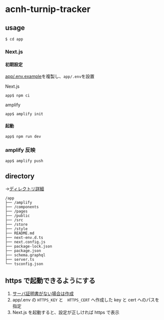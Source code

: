 # acnh-turnip-tracker

## usage

```
$ cd app
```

### Next.js

#### 初期設定

[app/.env.example](app/.env.example)を複製し、`app/.env`を設置

Next.js

```
app$ npm ci
```

amplify

```
app$ amplify init
```

#### 起動

```
app$ npm run dev
```

### amplify 反映

```
app$ amplify push
```

## directory

→[ディレクトリ詳細](document/directory.md)

```
/app
├── /amplify
├── /components
├── /pages
├── /public
├── /src
├── /store
├── /style
├── README.md
├── next-env.d.ts
├── next.config.js
├── package-lock.json
├── package.json
├── schema.graphql
├── server.ts
└── tsconfig.json
```

## https で起動できるようにする

1. [サーバ証明書がない場合は作成](document/https.md)
1. app/.env の `HTTPS_KEY` と　`HTTPS_CERT` へ作成した key と cert へのパスを指定
1. Next.js を起動すると、設定が正しければ https で表示
